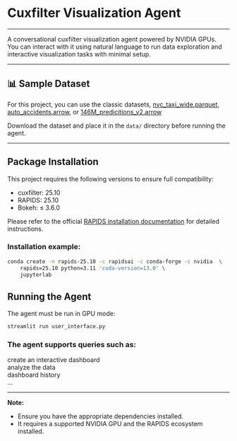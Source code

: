 # Cuxfilter Visualization Agent
---
A conversational cuxfilter visualization agent powered by NVIDIA GPUs.  
You can interact with it using natural language to run data exploration and interactive visualization tasks with minimal setup.

---

## 📊 Sample Dataset

For this project, you can use the classic datasets, [nyc_taxi_wide.parquet](https://s3.amazonaws.com/datashader-data/nyc_taxi_wide.parq
), [auto_accidents.arrow](https://data.rapids.ai/viz-data/auto_accidents.arrow.gz), or [146M_predicitions_v2.arrow](https://data.rapids.ai/viz-data/146M_predictions_v2.arrow.gz) 

Download the dataset and place it in the `data/` directory before running the agent.

---

## Package Installation

This project requires the following versions to ensure full compatibility:<br>
* cuxfilter: 25.10
* RAPIDS: 25.10
* Bokeh: ≤ 3.6.0

Please refer to the official [RAPIDS installation documentation](https://docs.rapids.ai/install/) for detailed instructions.

### Installation example: <br>
```bash
conda create -n rapids-25.10 -c rapidsai -c conda-forge -c nvidia  \
    rapids=25.10 python=3.11 'cuda-version=13.0' \
    jupyterlab
```

## Running the Agent

The agent must be run in GPU mode:

```bash
streamlit run user_interface.py
```

### The agent supports queries such as:<br>
   create an interactive dashboard<br>
   analyze the data<br>
   dashboard history<br>
   ...

---

**Note:**  
- Ensure you have the appropriate dependencies installed.  
- It requires a supported NVIDIA GPU and the RAPIDS ecosystem installed.
